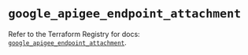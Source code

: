 # `google_apigee_endpoint_attachment`

Refer to the Terraform Registry for docs: [`google_apigee_endpoint_attachment`](https://registry.terraform.io/providers/hashicorp/google-beta/6.35.0/docs/resources/google_apigee_endpoint_attachment).
